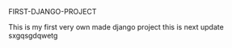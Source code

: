 FIRST-DJANGO-PROJECT


This is my first very own made django project
this is next update
sxgqsgdqwetg
